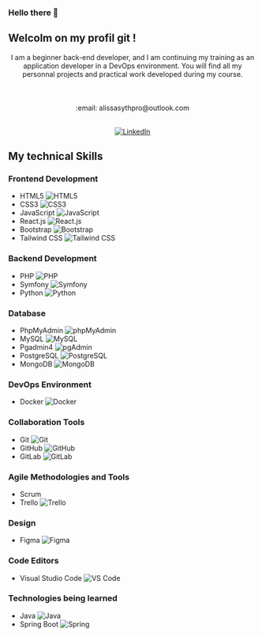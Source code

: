 ### Hello there 👋
## Welcolm on my profil git !

<div align="center">I am a beginner back-end developer, and I am continuing my training as an application developer in a DevOps environment. You will find all my personnal projects and practical work developed during my course.</div>
<br/>
<br/>
<br/>

<div align="center">
  :email: alissasythpro@outlook.com
  <br/> 
  <br/>
  
[![LinkedIn](https://img.shields.io/badge/LinkedIn-Connect-blue?style=flat&logo=linkedin)](https://www.linkedin.com/in/alissa-syth/)
 
</div>

## My technical Skills

### Frontend Development
- HTML5 ![HTML5](https://img.shields.io/badge/-HTML5-E34F26?style=flat&logo=html5&logoColor=white)
- CSS3 ![CSS3](https://img.shields.io/badge/-CSS3-1572B6?style=flat&logo=css3&logoColor=white)
- JavaScript ![JavaScript](https://img.shields.io/badge/-JavaScript-F7DF1E?style=flat&logo=javascript&logoColor=black)
- React.js ![React.js](https://img.shields.io/badge/-React.js-61DAFB?style=flat&logo=react&logoColor=white)
- Bootstrap ![Bootstrap](https://img.shields.io/badge/-Bootstrap-7952B3?style=flat&logo=bootstrap&logoColor=white)
- Tailwind CSS ![Tailwind CSS](https://img.shields.io/badge/-Tailwind%20CSS-38B2AC?style=flat&logo=tailwind-css&logoColor=white)

  
### Backend Development
- PHP ![PHP](https://img.shields.io/badge/-PHP-777BB4?style=flat&logo=php&logoColor=white)
- Symfony ![Symfony](https://img.shields.io/badge/-Symfony-000000?style=flat&logo=symfony&logoColor=white)
- Python ![Python](https://img.shields.io/badge/-Python-3776AB?style=flat&logo=python&logoColor=white)


### Database

- PhpMyAdmin ![phpMyAdmin](https://img.shields.io/badge/-phpMyAdmin-4479A1?style=flat&logo=phpmyadmin&logoColor=white)
- MySQL ![MySQL](https://img.shields.io/badge/-MySQL-4479A1?style=flat&logo=mysql&logoColor=white)
- Pgadmin4 ![pgAdmin](https://img.shields.io/badge/-pgAdmin-336791?style=flat&logo=postgresql&logoColor=white)
- PostgreSQL ![PostgreSQL](https://img.shields.io/badge/-PostgreSQL-336791?style=flat&logo=postgresql&logoColor=white)
- MongoDB ![MongoDB](https://img.shields.io/badge/-MongoDB-47A248?style=flat&logo=mongodb&logoColor=white)

### DevOps Environment
- Docker ![Docker](https://img.shields.io/badge/-Docker-2496ED?style=flat&logo=docker&logoColor=white)

### Collaboration Tools
- Git ![Git](https://img.shields.io/badge/-Git-F05032?style=flat&logo=git&logoColor=white)
- GitHub ![GitHub](https://img.shields.io/badge/-GitHub-181717?style=flat&logo=github&logoColor=white)
- GitLab ![GitLab](https://img.shields.io/badge/-GitLab-FCA121?style=flat&logo=gitlab&logoColor=white)

### Agile Methodologies and Tools
- Scrum
- Trello ![Trello](https://img.shields.io/badge/-Trello-0079BF?style=flat&logo=trello&logoColor=white)

### Design
- Figma ![Figma](https://img.shields.io/badge/-Figma-F24E1E?style=flat&logo=figma&logoColor=white)

### Code Editors
- Visual Studio Code ![VS Code](https://img.shields.io/badge/-VS%20Code-007ACC?style=flat&logo=visual-studio-code&logoColor=white)

### Technologies being learned

- Java ![Java](https://img.shields.io/badge/-Java-007396?style=flat&logo=java&logoColor=white)
- Spring Boot ![Spring](https://img.shields.io/badge/-Spring-6DB33F?style=flat&logo=spring&logoColor=white)


